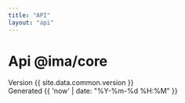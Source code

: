 ```yaml
---
title: "API"
layout: "api"
---
```


# Api @ima/core

<div class="field is-grouped is-grouped-multiline">

  <div class="control">
    <div class="tags has-addons">
      <span class="tag">Version</span>
      <span class="tag is-primary">{{ site.data.common.version }}</span>
    </div>
  </div>

  <div class="control">
    <div class="tags has-addons">
      <span class="tag">Generated</span>
      <span class="tag is-primary">{{ 'now' | date: "%Y-%m-%d %H:%M" }}</span>
    </div>
  </div>
</div>
